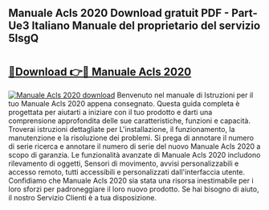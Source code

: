 ## Manuale Acls 2020 Download gratuit PDF - Part-Ue3 Italiano Manuale del proprietario del servizio 5lsgQ

# <h2><a href="http://df9n9f.blite.top/?on=Manuale+Acls+2020">🔗Download 👉🔴 Manuale Acls 2020</a></h2>

[![Manuale Acls 2020 download](https://i.imgur.com/lujVjoI.png)](http://df9n9f.blite.top/?on=Manuale+Acls+2020)
Benvenuto nel manuale di Istruzioni per il tuo Manuale Acls 2020 appena consegnato. Questa guida completa è progettata per aiutarti a iniziare con il tuo prodotto e darti una comprensione approfondita delle sue caratteristiche, funzioni e capacità. Troverai istruzioni dettagliate per L'installazione, il funzionamento, la manutenzione e la risoluzione dei problemi. Si prega di annotare il numero di serie ricerca e annotare il numero di serie del nuovo Manuale Acls 2020 a scopo di garanzia. Le funzionalità avanzate di Manuale Acls 2020 includono rilevamento di oggetti, Sensori di movimento, avvisi personalizzabili e accesso remoto, tutti accessibili e personalizzati dall'interfaccia utente. Confidiamo che Manuale Acls 2020 sia stata una risorsa inestimabile per i loro sforzi per padroneggiare il loro nuovo prodotto. Se hai bisogno di aiuto, il nostro Servizio Clienti è a tua disposizione.
